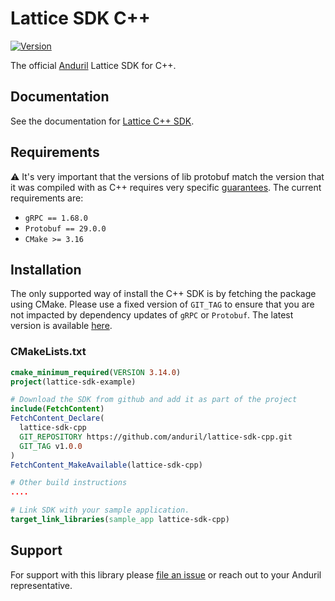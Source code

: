 # Lattice SDK C++

[![Version](https://img.shields.io/github/v/release/anduril/lattice-sdk-cpp)](https://github.com/anduril/lattice-sdk-cpp/releases)

The official [Anduril](https://www.anduril.com/) Lattice SDK for C++.

## Documentation

See the documentation for [Lattice C++ SDK](https://docs.anduril.com/sdks/cpp).

## Requirements

⚠️ It's very important that the versions of lib protobuf match the version that it was compiled with as C++ requires very specific [guarantees](https://protobuf.dev/support/cross-version-runtime-guarantee/#cpp). The current requirements are:

* `gRPC == 1.68.0`
* `Protobuf == 29.0.0`
* `CMake >= 3.16`

## Installation

The only supported way of install the C++ SDK is by fetching the package using CMake. Please use a fixed version of `GIT_TAG` to ensure that
you are not impacted by dependency updates of `gRPC` or `Protobuf`. The latest version is available [here](https://github.com/anduril/lattice-sdk-cpp/releases/latest).

### CMakeLists.txt

```cmake
cmake_minimum_required(VERSION 3.14.0)
project(lattice-sdk-example)

# Download the SDK from github and add it as part of the project
include(FetchContent)
FetchContent_Declare(
  lattice-sdk-cpp
  GIT_REPOSITORY https://github.com/anduril/lattice-sdk-cpp.git
  GIT_TAG v1.0.0
)
FetchContent_MakeAvailable(lattice-sdk-cpp)

# Other build instructions
....

# Link SDK with your sample application.
target_link_libraries(sample_app lattice-sdk-cpp)
``` 

## Support

For support with this library please [file an issue](https://github.com/anduril/lattice-sdk-cpp/issues/new) or reach out to your Anduril representative. 
